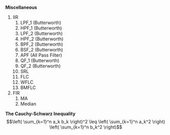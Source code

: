 **Miscellaneous**
1. IIR
    1. LPF_1 (Butterworth)
    2. HPF_1 (Butterworth)
    3. LPF_2 (Butterworth)
    4. HPF_2 (Butterworth)
    5. BPF_2 (Butterworth)
    6. BSF_2 (Butterworth)
    7. APF (All Pass Filter)
    8. QF_1 (Butterworth)
    9. QF_2 (Butterworth)
    10. SRL
    11. FLC
    12. WFLC
    13. BMFLC
2. FIR
    1. MA
    2. Median


**The Cauchy-Schwarz Inequality**
$$\left( \sum_{k=1}^n a_k b_k \right)^2 \leq \left( \sum_{k=1}^n a_k^2 \right) \left( \sum_{k=1}^n b_k^2 \right)$$